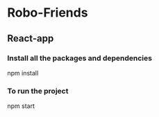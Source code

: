 # Robo-Friends

## React-app

### Install all the packages and dependencies
npm install

### To run the project
npm start

